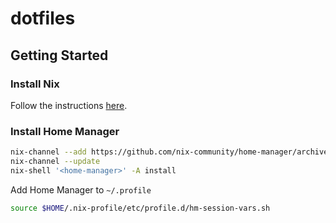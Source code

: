 # dotfiles

## Getting Started

### Install Nix

Follow the instructions [here](https://github.com/DeterminateSystems/nix-installer).

### Install Home Manager

```bash
nix-channel --add https://github.com/nix-community/home-manager/archive/master.tar.gz home-manager
nix-channel --update
nix-shell '<home-manager>' -A install
```

Add Home Manager to `~/.profile`

```bash
source $HOME/.nix-profile/etc/profile.d/hm-session-vars.sh
```


